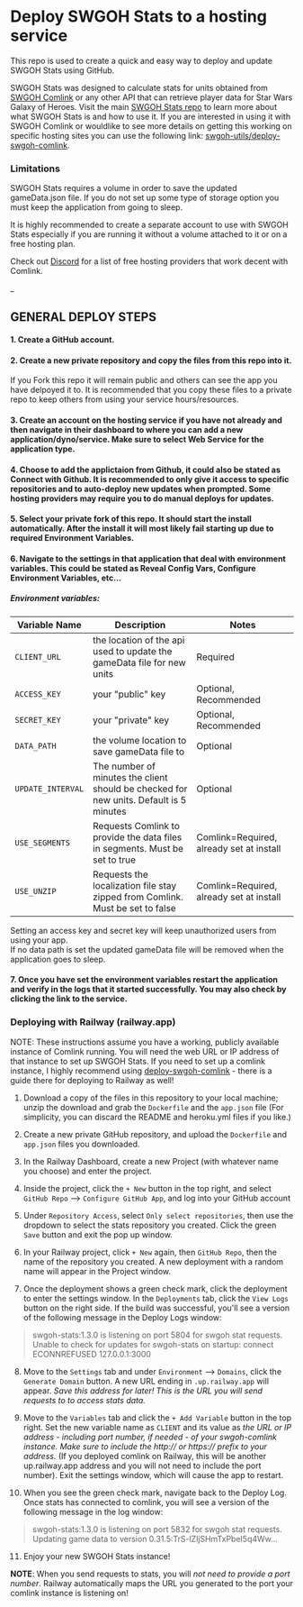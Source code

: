# Deploy SWGOH Stats to a hosting service

This repo is used to create a quick and easy way to deploy and update SWGOH Stats using GitHub.

SWGOH Stats was designed to calculate stats for units obtained from [SWGOH Comlink](https://github.com/swgoh-utils/swgoh-comlink) or any other API that can retrieve player data for Star Wars Galaxy of Heroes. Visit the main [SWGOH Stats repo](https://github.com/swgoh-utils/swgoh-stats) to learn more about what SWGOH Stats is and how to use it. If you are interested in using it with SWGOH Comlink or wouldlike to see more details on getting this working on specific hosting sites you can use the following link: [swgoh-utils/deploy-swgoh-comlink](https://github.com/swgoh-utils/deploy-swgoh-comlink).

### Limitations

SWGOH Stats requires a volume in order to save the updated gameData.json file. If you do not set up some type of storage option you must keep the application from going to sleep.

It is highly recommended to create a separate account to use with SWGOH Stats especially if you are running it without a volume attached to it or on a free hosting plan.

Check out [Discord](https://discord.gg/Kwnrfwu2NP) for a list of free hosting providers that work decent with Comlink.

\_

## GENERAL DEPLOY STEPS

#### 1. Create a GitHub account.

#### 2. Create a new private repository and copy the files from this repo into it.

If you Fork this repo it will remain public and others can see the app you have delpoyed it to. It is recommended that you copy these files to a private repo to keep others from using your service hours/resources.

#### 3. Create an account on the hosting service if you have not already and then navigate in their dashboard to where you can add a new application/dyno/service. Make sure to select Web Service for the application type.

#### 4. Choose to add the applictaion from Github, it could also be stated as Connect with Github. It is recommended to only give it access to specific repositories and to auto-deploy new updates when prompted. Some hosting providers may require you to do manual deploys for updates.

#### 5. Select your private fork of this repo. It should start the install automatically. After the install it will most likely fail starting up due to required Environment Variables.

#### 6. Navigate to the settings in that application that deal with environment variables. This could be stated as Reveal Config Vars, Configure Environment Variables, etc...

##### Environment variables:

| Variable Name     | Description                                                                            | Notes                                    |
| ----------------- | -------------------------------------------------------------------------------------- | ---------------------------------------- |
| `CLIENT_URL`      | the location of the api used to update the gameData file for new units                 | Required                                 |
| `ACCESS_KEY`      | your "public" key                                                                      | Optional, Recommended                    |
| `SECRET_KEY`      | your "private" key                                                                     | Optional, Recommended                    |
| `DATA_PATH`       | the volume location to save gameData file to                                           | Optional                                 |
| `UPDATE_INTERVAL` | The number of minutes the client should be checked for new units. Default is 5 minutes | Optional                                 |
| `USE_SEGMENTS`    | Requests Comlink to provide the data files in segments. Must be set to true            | Comlink=Required, already set at install |
| `USE_UNZIP`       | Requests the localization file stay zipped from Comlink. Must be set to false          | Comlink=Required, already set at install |

Setting an access key and secret key will keep unauthorized users from using your app.\
If no data path is set the updated gameData file will be removed when the application goes to sleep.

#### 7. Once you have set the environment variables restart the application and verify in the logs that it started successfully. You may also check by clicking the link to the service.

### Deploying with Railway (railway.app)

NOTE: These instructions assume you have a working, publicly available instance of Comlink running. You will need the web URL or IP address of that instance to set up SWGOH Stats. If you need to set up a comlink instance, I highly recommend using [deploy-swgoh-comlink](https://github.com/swgoh-utils/swgoh-comlink) - there is a guide there for deploying to Railway as well!

1. Download a copy of the files in this repository to your local machine; unzip the download and grab the `Dockerfile` and the `app.json` file (For simplicity, you can discard the README and heroku.yml files if you like.)

2. Create a new private GitHub repository, and upload the `Dockerfile` and `app.json` files you downloaded.

3. In the Railway Dashboard, create a new Project (with whatever name you choose) and enter the project.

4. Inside the project, click the `+ New` button in the top right, and select `GitHub Repo` --> `Configure GitHub App`, and log into your GitHub account

5. Under `Repository Access`, select `Only select repositories`, then use the dropdown to select the stats repository you created. Click the green `Save` button and exit the pop up window.

6. In your Railway project, click `+ New` again, then `GitHub Repo`, then the name of the repository you created. A new deployment with a random name will appear in the Project window.

7. Once the deployment shows a green check mark, click the deployment to enter the settings window. In the `Deployments` tab, click the `View Logs` button on the right side. If the build was successful, you'll see a version of the following message in the Deploy Logs window:

> swgoh-stats:1.3.0 is listening on port 5804 for swgoh stat requests.
> Unable to check for updates for swgoh-stats on startup: connect ECONNREFUSED 127.0.0.1:3000

8. Move to the `Settings` tab and under `Environment` --> `Domains`, click the `Generate Domain` button. A new URL ending in `.up.railway.app` will appear. _Save this address for later! This is the URL you will send requests to to access stats data._

9. Move to the `Variables` tab and click the `+ Add Variable` button in the top right. Set the new variable name as `CLIENT` and its value as _the URL or IP address - including port number, if needed - of your swgoh-comlink instance. Make sure to include the http:// or https:// prefix to your address._ (If you deployed comlink on Railway, this will be another up.railway.app address and you will not need to include the port number). Exit the settings window, which will cause the app to restart.

10. When you see the green check mark, navigate back to the Deploy Log. Once stats has connected to comlink, you will see a version of the following message in the log window:

> swgoh-stats:1.3.0 is listening on port 5832 for swgoh stat requests.
> Updating game data to version 0.31.5:TrS-lZljSHmTxPbeI5q4Ww...

11. Enjoy your new SWGOH Stats instance!

**NOTE**: When you send requests to stats, you will _not need to provide a port number_. Railway automatically maps the URL you generated to the port your comlink instance is listening on!
